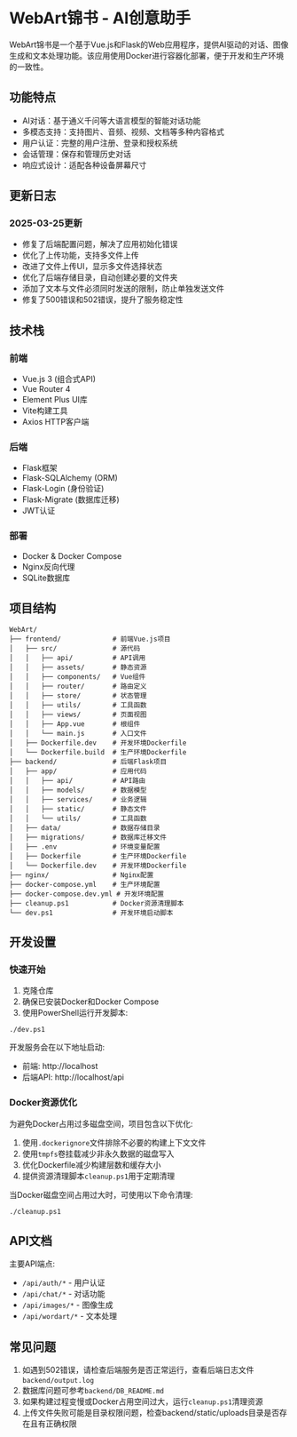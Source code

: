 # WebArt锦书 - AI创意助手

WebArt锦书是一个基于Vue.js和Flask的Web应用程序，提供AI驱动的对话、图像生成和文本处理功能。该应用使用Docker进行容器化部署，便于开发和生产环境的一致性。

## 功能特点

- AI对话：基于通义千问等大语言模型的智能对话功能
- 多模态支持：支持图片、音频、视频、文档等多种内容格式
- 用户认证：完整的用户注册、登录和授权系统
- 会话管理：保存和管理历史对话
- 响应式设计：适配各种设备屏幕尺寸

## 更新日志

### 2025-03-25更新
- 修复了后端配置问题，解决了应用初始化错误
- 优化了上传功能，支持多文件上传
- 改进了文件上传UI，显示多文件选择状态
- 优化了后端存储目录，自动创建必要的文件夹
- 添加了文本与文件必须同时发送的限制，防止单独发送文件
- 修复了500错误和502错误，提升了服务稳定性

## 技术栈

### 前端
- Vue.js 3 (组合式API)
- Vue Router 4
- Element Plus UI库
- Vite构建工具
- Axios HTTP客户端

### 后端
- Flask框架
- Flask-SQLAlchemy (ORM)
- Flask-Login (身份验证)
- Flask-Migrate (数据库迁移)
- JWT认证

### 部署
- Docker & Docker Compose
- Nginx反向代理
- SQLite数据库

## 项目结构

```
WebArt/
├── frontend/             # 前端Vue.js项目
│   ├── src/              # 源代码
│   │   ├── api/          # API调用
│   │   ├── assets/       # 静态资源
│   │   ├── components/   # Vue组件
│   │   ├── router/       # 路由定义
│   │   ├── store/        # 状态管理
│   │   ├── utils/        # 工具函数
│   │   ├── views/        # 页面视图
│   │   ├── App.vue       # 根组件
│   │   └── main.js       # 入口文件
│   ├── Dockerfile.dev    # 开发环境Dockerfile
│   └── Dockerfile.build  # 生产环境Dockerfile
├── backend/              # 后端Flask项目
│   ├── app/              # 应用代码
│   │   ├── api/          # API路由
│   │   ├── models/       # 数据模型
│   │   ├── services/     # 业务逻辑
│   │   ├── static/       # 静态文件
│   │   └── utils/        # 工具函数
│   ├── data/             # 数据存储目录
│   ├── migrations/       # 数据库迁移文件
│   ├── .env              # 环境变量配置
│   ├── Dockerfile        # 生产环境Dockerfile
│   └── Dockerfile.dev    # 开发环境Dockerfile
├── nginx/                # Nginx配置
├── docker-compose.yml    # 生产环境配置
├── docker-compose.dev.yml # 开发环境配置
├── cleanup.ps1           # Docker资源清理脚本
└── dev.ps1               # 开发环境启动脚本
```

## 开发设置

### 快速开始

1. 克隆仓库
2. 确保已安装Docker和Docker Compose
3. 使用PowerShell运行开发脚本:

```
./dev.ps1
```

开发服务会在以下地址启动:
- 前端: http://localhost
- 后端API: http://localhost/api

### Docker资源优化

为避免Docker占用过多磁盘空间，项目包含以下优化:

1. 使用`.dockerignore`文件排除不必要的构建上下文文件
2. 使用`tmpfs`卷挂载减少非永久数据的磁盘写入
3. 优化Dockerfile减少构建层数和缓存大小
4. 提供资源清理脚本`cleanup.ps1`用于定期清理

当Docker磁盘空间占用过大时，可使用以下命令清理:

```
./cleanup.ps1
```

## API文档

主要API端点:

- `/api/auth/*` - 用户认证
- `/api/chat/*` - 对话功能
- `/api/images/*` - 图像生成
- `/api/wordart/*` - 文本处理

## 常见问题

1. 如遇到502错误，请检查后端服务是否正常运行，查看后端日志文件`backend/output.log`
2. 数据库问题可参考`backend/DB_README.md`
3. 如果构建过程变慢或Docker占用空间过大，运行`cleanup.ps1`清理资源
4. 上传文件失败可能是目录权限问题，检查backend/static/uploads目录是否存在且有正确权限
